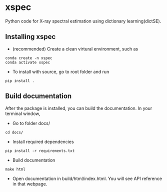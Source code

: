 # xspec

Python code for X-ray spectral estimation using dictionary learning(dictSE).


## Installing xspec

- (recommended) Create a clean virtural environment, such as

```
conda create -n xspec
conda activate xspec
```

- To install with source, go to root folder and run

```
pip install .
```



## Build documentation
After the package is installed, you can build the documentation.
In your terminal window, 
- Go to folder docs/
```
cd docs/
```
- Install required dependencies
```
pip install -r requirements.txt
```
- Build documentation
```
make html
```
- Open documentation in build/html/index.html. You will see API reference in that webpage.


